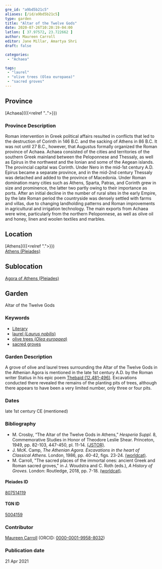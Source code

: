 ```yaml
---
gre_id: "a9bd5b21c5"
aliases: [/id/a9bd5b21c5]
type: garden
title: "Altar of the Twelve Gods"
date: 2020-07-26T10:20:19-04:00
latlon: [ 37.97572, 23.722662 ]
author: Maureen Carroll
editor: Jane Millar, Amartya Shri
draft: false

categories:
 - "Achaea"

tags:
 - "laurel"
 - "olive trees (Olea europaea)"
 - "sacred groves"
---
```


## Province
[Achaea]({{<relref "..">}})

### Province Description
Roman intervention in Greek political affairs resulted in conflicts that led to the destruction of Corinth in 146 B.C. and the sacking of Athens in 86 B.C. It was not until 27 B.C., however, that Augustus formally organized the Roman province of Achaea. Achaea consisted of the cities and territories of the southern Greek mainland between the Peloponnese and Thessaly, as well as Epirus in the northwest and the Ionian and some of the Aegean islands.
The provincial capital was Corinth. Under Nero in the mid-1st century A.D. Epirus became a separate province, and in the mid-2nd century Thessaly was detached and added to the province of Macedonia. Under Roman domination many cities such as Athens, Sparta, Patras, and Corinth grew in size and prominence, the latter two partly owing to their importance as ports.  After an initial decline in the number of rural sites in the early Empire, by the late Roman period the countryside was densely settled with farms and villas, due to changing landholding patterns and Roman improvements in agricultural and irrigation technology. The main exports from Achaea were wine, particularly from the northern Peloponnese, as well as olive oil and honey, linen and woolen textiles and marbles.

## Location

[Athens]({{<relref ".">}}) \
[Athens (Pleiades)](https://pleiades.stoa.org/places/579885)

<!--### Location Description-->

<!-- LEAVE THIS BLANK FOR NOW -->

## Sublocation

[Agora of Athens (Pleiades)](https://pleiades.stoa.org/places/807514119)

<!--### Sublocation Description-->

<!-- DESCRIPTION -->

## Garden

Altar of the Twelve Gods

### Keywords
- [Literary](#)
- [laurel (*Laurus nobilis*)](http://powo.science.kew.org/taxon/465049-1)
- [olive trees (*Olea europaea*)](http://powo.science.kew.org/taxon/610675-1)
- [sacred groves](http://vocab.getty.edu/page/aat/300251876)

### Garden Description

A grove of olive and laurel trees surrounding the Altar of the Twelve Gods in the Athenian Agora is mentioned in the late 1st century A.D. by the Roman writer Statius in his epic poem [Thebaid (12.481-496)](http://data.perseus.org/citations/urn:cts:latinLit:phi1020.phi001.perseus-lat1:12). Excavations conducted there revealed the remains of the planting pits of trees, although there appears to have been a very limited number, only three or four pits.

<!--

### Plans

### Images

NEEDED - search bibliography for plans.

{{< image src="image_name.ext" alt="ALT_TEXT" title="CAPTION" >}} -->

### Dates

late 1st century CE (mentioned)

### Bibliography

* M. Crosby, “The Altar of the Twelve Gods in Athens,” *Hesperia Suppl.* 8, Commemorative Studies in Honor of Theodore Leslie Shear. Princeton, 1949, pp. 82-103, 447-450, pl. 11-14. [(JSTOR)](https://www.jstor.org/stable/1353886).
* J. McK. Camp, *The Athenian Agora. Excavations in the heart of Classical Athens.* London, 1986, pp. 40-42, figs. 23-24. [(worldcat)](http://www.worldcat.org/oclc/1153939923).
* M. Carroll, "The sacred places of the immortal ones: ancient Greek and Roman sacred groves," in J. Woudstra and C. Roth (eds.), *A History of Groves.* London: Routledge, 2018, pp. 7-18. [(worldcat)](http://www.worldcat.org/oclc/1012849097).

#### Pleiades ID

[807514119](https://pleiades.stoa.org/places/807514119)

#### TGN ID

[5004159](http://vocab.getty.edu/page/tgn/5004159)

### Contributor

[Maureen Carroll](#) (ORCID: [0000-0001-9958-8032](https://orcid.org/0000-0001-9958-8032))

### Publication date


21 Apr 2021

<!--### Related articles-->

<!-- Links to other related articles. Leave blank for now -->

